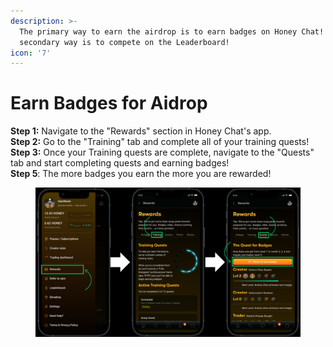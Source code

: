 ```yaml
---
description: >-
  The primary way to earn the airdrop is to earn badges on Honey Chat! The
  secondary way is to compete on the Leaderboard!
icon: '7'
---
```


# Earn Badges for Aidrop

**Step 1:** Navigate to the "Rewards" section in Honey Chat's app.\
**Step 2:** Go to the "Training" tab and complete all of your training quests!\
**Step 3:** Once your Training quests are complete, navigate to the "Quests" tab and start completing quests and earning badges! \
**Step 5**: The more badges you earn the more you are rewarded!

<figure><img src="../.gitbook/assets/Honey Chat Test (10).png" alt=""><figcaption></figcaption></figure>
